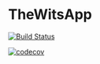 # TheWitsApp
[![Build Status](https://travis-ci.org/Sizwe-Shadow/TheWitsApp.svg?branch=MeAndMe)](https://travis-ci.org/Sizwe-Shadow/TheWitsApp)

[![codecov](https://codecov.io/gh/Google-s-Garage/Wits-App/branch/master/graph/badge.svg)](https://codecov.io/gh/Sizwe-Shadow/TheWitsApp)
